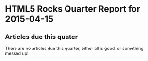 HTML5 Rocks Quarter Report for 2015-04-15
=========================================

Articles due this quater
------------------------

There are no articles due this quarter, either all is good, or something messed up!


